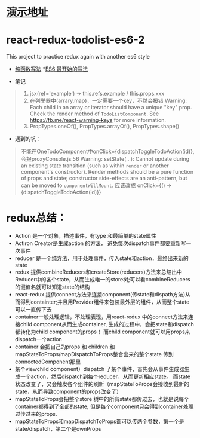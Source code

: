 # [ 演示地址](https://dudulaopo833.github.io/react-redux-todolist-es6-2/)
# react-redux-todolist-es6-2
This project to practice redux again with another es6 style

* [纯函数写法](https://github.com/dudulaopo833/react-redux-todolist.git)
*[ES6 最开始的写法](https://github.com/dudulaopo833/react-redux-todolist-es6.git)

* 笔记
> 1. jsx(ref='example')  -> this.refs.example / this.props.xxx       
> 2. 在列举器中(arrary.map)，一定需要一个key，不然会报错 Warning: Each child in an array or iterator should have a unique "key" prop. Check the render method of `TodoListComponent`. See https://fb.me/react-warning-keys for more information.         
> 3. PropTypes.oneOf(), PropTypes.arrayOf(), PropTypes.shape()       

* 遇到的坑：
> 不能在OneTodoComponent中onClick={dispatchToggleTodoAction(id)}, 会报proxyConsole.js:56 Warning: setState(...): Cannot update during an existing state transition (such as within `render` or another component's constructor). Render methods should be a pure function of props and state; constructor side-effects are an anti-pattern, but can be moved to `componentWillMount`. 应该改成 onClick={() => {dispatchToggleTodoAction(id)}}

# redux总结：
* Action 是一个对象，描述事件，有type 和最简单的state属性
* Actiron Creator是生成action 的方法， 避免每次dispatch事件都要重新写一次事件
* reducer 是一个纯方法，用于处理事件，传入state和action，最终出来新的state
* redux 提供combineReducers和createStore(reducers)方法来总结出中Reducer中的各个state，从而生成唯一的store树;可以看combineReducers的键值名就可以知道state的结构
* react-redux 提供connect方法来连接component(传state和dispath方法)从而得到containter;并且用Provider组件来包装最外层的组件，从而整个state可以一直传下去
* container一般处理逻辑，不处理表现，用react-redux 中的connect方法来连接child component从而生成container, 生成的过程中，会把state和dispatch都转化为child component的props！ 而child component就可以用props来dispatch一个action
* container 会把自己的props 和 children 和mapStateToProps/mapDispatchToProps整合出来的整个state 传到connectedComponent那里
* 某个viewchild component）dispatch 了某个事件，首先会从事件生成器生成一个action，然后dispatch到每个reducer，从而更新相应state。 而state状态改变了，又会触发各个组件的刷新（mapStateToProps会接收到最新的state，从而导致component的props改变了）
* mapStateToProps会把整个store 树中的所有state都传过去，也就是说每个container都得到了全部的state; 但是每个component只会得到container处理过传过来的props.
* mapStateToProps和mapDispatchToProps都可以传两个参数，第一个是 state/dispatch，第二个是ownProps

